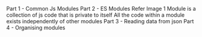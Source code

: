 Part 1 - Common Js Modules
Part 2 - ES Modules
Refer Image 1
Module is a collection of js code that is private to itself
All the code within a module exists independently of other modules
Part 3 - Reading data from json 
Part 4 - Organising modules